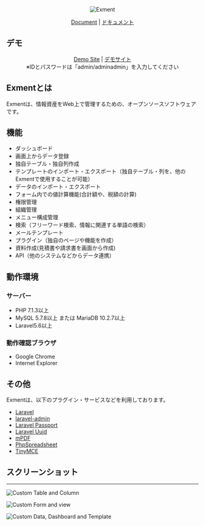 <p align="center">
<img src="https://exment.net/docs/img/common/exment_logo_side.png" alt="Exment">
</p>

<p align="center">
<a href="https://exment.net/docs/#">Document</a> | 
<a href="https://exment.net/docs/#/ja/">ドキュメント</a>
</p>

デモ
------------
<p align="center">
<a href="https://demo.exment.net/admin">Demo Site</a> | 
<a href="https://demo-jp.exment.net/admin">デモサイト</a>
<br/>※IDとパスワードは「admin/adminadmin」を入力してください
</p>

## Exmentとは
Exmentは、情報資産をWeb上で管理するための、オープンソースソフトウェアです。

## 機能
- ダッシュボード
- 画面上からデータ登録
- 独自テーブル・独自列作成
- テンプレートのインポート・エクスポート（独自テーブル・列を、他のExmentで使用することが可能）
- データのインポート・エクスポート
- フォーム内での値計算機能(合計額や、税額の計算)
- 権限管理
- 組織管理
- メニュー構成管理
- 検索（フリーワード検索、情報に関連する単語の検索）
- メールテンプレート
- プラグイン（独自のページや機能を作成）
- 資料作成(見積書や請求書を画面から作成)
- API（他のシステムなどからデータ連携）

## 動作環境
### サーバー
- PHP 7.1.3以上
- MySQL 5.7.8以上 または MariaDB 10.2.7以上
- Laravel5.6以上

### 動作確認ブラウザ
- Google Chrome
- Internet Explorer

## その他
Exmentは、以下のプラグイン・サービスなどを利用しております。
+ [Laravel](https://laravel.com/)
+ [laravel-admin](http://laravel-admin.org/)
+ [Laravel Passport](https://github.com/laravel/passport)
+ [Laravel Uuid](https://github.com/webpatser/laravel-uuid)
+ [mPDF](https://github.com/mpdf/mpdf)
+ [PhpSpreadsheet](https://github.com/phpoffice/phpspreadsheet)
+ [TinyMCE](https://www.tiny.cloud/)

## スクリーンショット
------------

![Custom Table and Column](https://exment.net/docs/img/common/screenshot_table_and_column.jpg)  
  
![Custom Form and view](https://exment.net/docs/img/common/screenshot_form_and_view.jpg)  
  
![Custom Data, Dashboard and Template](https://exment.net/docs/img/common/screenshot_data_dashboard_template.jpg)  
